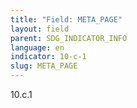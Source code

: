 ```yaml
---
title: "Field: META_PAGE"
layout: field
parent: SDG_INDICATOR_INFO
language: en
indicator: 10-c-1
slug: META_PAGE
---
```

10.c.1